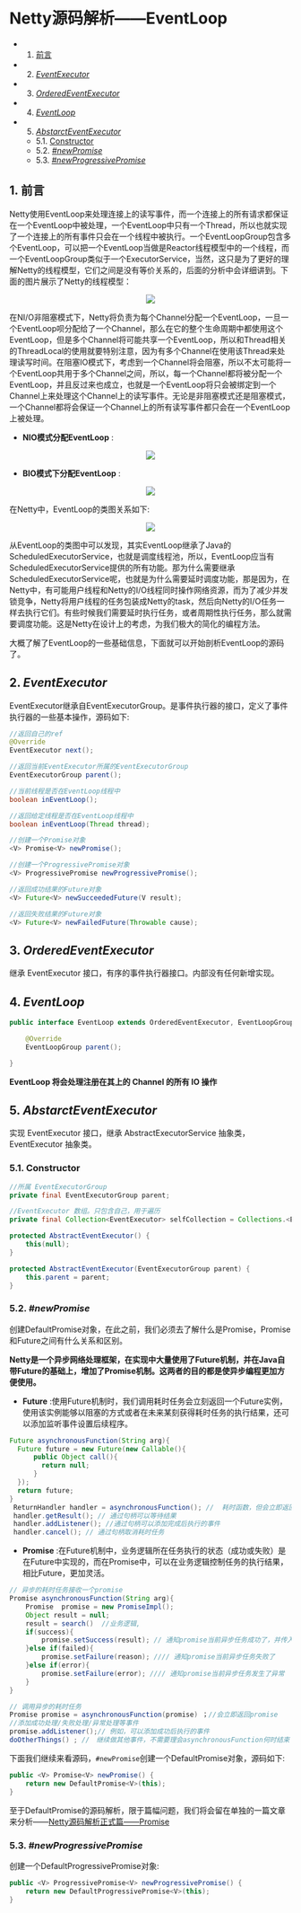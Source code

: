 # Netty源码解析——EventLoop

<!-- vscode-markdown-toc -->
* 1. [前言](#)
* 2. [ _EventExecutor_](#_EventExecutor_)
* 3. [_OrderedEventExecutor_](#OrderedEventExecutor_)
* 4. [_EventLoop_](#EventLoop_)
* 5. [_AbstarctEventExecutor_](#AbstarctEventExecutor_)
	* 5.1. [Constructor](#Constructor)
	* 5.2. [_#newPromise_](#newPromise_)
	* 5.3. [_#newProgressivePromise_](#newProgressivePromise_)

<!-- vscode-markdown-toc-config
	numbering=true
	autoSave=true
	/vscode-markdown-toc-config -->
<!-- /vscode-markdown-toc -->

##  1. <a name=''></a>前言

Netty使用EventLoop来处理连接上的读写事件，而一个连接上的所有请求都保证在一个EventLoop中被处理，一个EventLoop中只有一个Thread，所以也就实现了一个连接上的所有事件只会在一个线程中被执行。一个EventLoopGroup包含多个EventLoop，可以把一个EventLoop当做是Reactor线程模型中的一个线程，而一个EventLoopGroup类似于一个ExecutorService，当然，这只是为了更好的理解Netty的线程模型，它们之间是没有等价关系的，后面的分析中会详细讲到。下面的图片展示了Netty的线程模型：

<div align=center><img src="/assets/netty29.png"/></div>

在NI/O非阻塞模式下，Netty将负责为每个Channel分配一个EventLoop，一旦一个EventLoop呗分配给了一个Channel，那么在它的整个生命周期中都使用这个EventLoop，但是多个Channel将可能共享一个EventLoop，所以和Thread相关的ThreadLocal的使用就要特别注意，因为有多个Channel在使用该Thread来处理读写时间。在阻塞IO模式下，考虑到一个Channel将会阻塞，所以不太可能将一个EventLoop共用于多个Channel之间，所以，每一个Channel都将被分配一个EventLoop，并且反过来也成立，也就是一个EventLoop将只会被绑定到一个Channel上来处理这个Channel上的读写事件。无论是非阻塞模式还是阻塞模式，一个Channel都将会保证一个Channel上的所有读写事件都只会在一个EventLoop上被处理。

* **NIO模式分配EventLoop** :

<div align=center><img src="/assets/netty30.png"/></div>

* **BIO模式下分配EventLoop** :

<div align=center><img src="/assets/netty31.png"/></div>

在Netty中，EventLoop的类图关系如下:

<div align=center><img src="/assets/netty28.png"></div>

从EventLoop的类图中可以发现，其实EventLoop继承了Java的ScheduledExecutorService，也就是调度线程池，所以，EventLoop应当有ScheduledExecutorService提供的所有功能。那为什么需要继承ScheduledExecutorService呢，也就是为什么需要延时调度功能，那是因为，在Netty中，有可能用户线程和Netty的I/O线程同时操作网络资源，而为了减少并发锁竞争，Netty将用户线程的任务包装成Netty的task，然后向Netty的I/O任务一样去执行它们。有些时候我们需要延时执行任务，或者周期性执行任务，那么就需要调度功能。这是Netty在设计上的考虑，为我们极大的简化的编程方法。

大概了解了EventLoop的一些基础信息，下面就可以开始剖析EventLoop的源码了。

##  2. <a name='_EventExecutor_'></a> _EventExecutor_

EventExecutor继承自EventExecutorGroup。是事件执行器的接口，定义了事件执行器的一些基本操作，源码如下:

```java
//返回自己的ref
@Override
EventExecutor next();

//返回当前EventExecutor所属的EventExecutorGroup
EventExecutorGroup parent();

//当前线程是否在EventLoop线程中
boolean inEventLoop();

//返回给定线程是否在EventLoop线程中
boolean inEventLoop(Thread thread);

//创建一个Promise对象
<V> Promise<V> newPromise();

//创建一个ProgressivePromise对象
<V> ProgressivePromise newProgressivePromise();

//返回成功结果的Future对象
<V> Future<V> newSucceededFuture(V result);

//返回失败结果的Future对象
<V> Future<V> newFailedFuture(Throwable cause);
```

##  3. <a name='OrderedEventExecutor_'></a>_OrderedEventExecutor_

继承 EventExecutor 接口，有序的事件执行器接口。内部没有任何新增实现。

##  4. <a name='EventLoop_'></a>_EventLoop_

```java
public interface EventLoop extends OrderedEventExecutor, EventLoopGroup {

    @Override
    EventLoopGroup parent();

}
```

**EventLoop 将会处理注册在其上的 Channel 的所有 IO 操作**

##  5. <a name='AbstarctEventExecutor_'></a>_AbstarctEventExecutor_

实现 EventExecutor 接口，继承 AbstractExecutorService 抽象类，EventExecutor 抽象类。

###  5.1. <a name='Constructor'></a>Constructor

```java
//所属 EventExecutorGroup
private final EventExecutorGroup parent;

//EventExecutor 数组。只包含自己，用于遍历
private final Collection<EventExecutor> selfCollection = Collections.<EventExecutor>singleton(this);

protected AbstractEventExecutor() {
    this(null);
}

protected AbstractEventExecutor(EventExecutorGroup parent) {
    this.parent = parent;
}
```

###  5.2. <a name='newPromise_'></a>_#newPromise_

创建DefaultPromise对象，在此之前，我们必须去了解什么是Promise，Promise和Future之间有什么关系和区别。

**Netty是一个异步网络处理框架，在实现中大量使用了Future机制，并在Java自带Future的基础上，增加了Promise机制。这两者的目的都是使异步编程更加方便使用。**

* **Future** :使用Future机制时，我们调用耗时任务会立刻返回一个Future实例，使用该实例能够以阻塞的方式或者在未来某刻获得耗时任务的执行结果，还可以添加监听事件设置后续程序。

```java
Future asynchronousFunction(String arg){
  Future future = new Future(new Callable(){
      public Object call(){
        return null;
      }
  });
  return future;
}
 ReturnHandler handler = asynchronousFunction(); //  耗时函数，但会立即返回一个句柄
 handler.getResult(); // 通过句柄可以等待结果
 handler.addListener(); //通过句柄可以添加完成后执行的事件
 handler.cancel(); // 通过句柄取消耗时任务
```

* **Promise** :在Future机制中，业务逻辑所在任务执行的状态（成功或失败）是在Future中实现的，而在Promise中，可以在业务逻辑控制任务的执行结果，相比Future，更加灵活。

```java
// 异步的耗时任务接收一个promise
Promise asynchronousFunction(String arg){
    Promise  promise = new PromiseImpl();
    Object result = null;
    result = search()  //业务逻辑,
    if(success){
        promise.setSuccess(result); // 通知promise当前异步任务成功了，并传入结果
    }else if(failed){
        promise.setFailure(reason); //// 通知promise当前异步任务失败了
    }else if(error){
        promise.setFailure(error); //// 通知promise当前异步任务发生了异常
    }
}

// 调用异步的耗时任务
Promise promise = asynchronousFunction(promise) ；//会立即返回promise
//添加成功处理/失败处理/异常处理等事件
promise.addListener();// 例如，可以添加成功后执行的事件
doOtherThings() ; //　继续做其他事件，不需要理会asynchronousFunction何时结束
```
下面我们继续来看源码，`#newPromise`创建一个DefaultPromise对象，源码如下:

```java
public <V> Promise<V> newPromise() {
    return new DefaultPromise<V>(this);
}
```

至于DefaultPromise的源码解析，限于篇幅问题，我们将会留在单独的一篇文章来分析——[Netty源码解析正式篇——Promise](/doc/Netty/Promise.md)

###  5.3. <a name='newProgressivePromise_'></a>_#newProgressivePromise_

创建一个DefaultProgressivePromise对象:

```java
public <V> ProgressivePromise<V> newProgressivePromise() {
    return new DefaultProgressivePromise<V>(this);
}
```

